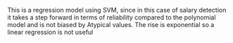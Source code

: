 This is a regression model using SVM, since in this case of salary detection it takes a step forward in terms of reliability compared to the polynomial model and is not biased by
Atypical values. The rise is exponential so a linear regression is not useful

